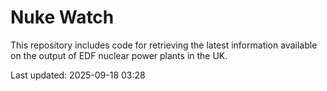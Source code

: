 # Nuke Watch

This repository includes code for retrieving the latest information available on the output of EDF nuclear power plants in the UK.

Last updated: 2025-09-18 03:28
